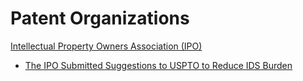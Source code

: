 # **Patent Organizations**

[Intellectual Property Owners Association (IPO)](https://www.ipo.org/)

- [The IPO Submitted Suggestions to USPTO to Reduce IDS Burden](https://www.ipo.org/wp-content/uploads/2019/08/IPO-IDS-Proposal-FINAL.pdf)

